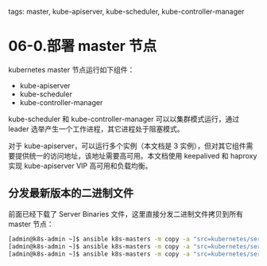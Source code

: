 <!-- toc -->

tags: master, kube-apiserver, kube-scheduler, kube-controller-manager

# 06-0.部署 master 节点

kubernetes master 节点运行如下组件：

+ kube-apiserver
+ kube-scheduler
+ kube-controller-manager

kube-scheduler 和 kube-controller-manager 可以以集群模式运行，通过 leader 选举产生一个工作进程，其它进程处于阻塞模式。

对于 kube-apiserver，可以运行多个实例（本文档是 3 实例），但对其它组件需要提供统一的访问地址，该地址需要高可用。本文档使用 keepalived 和 haproxy 实现 kube-apiserver VIP 高可用和负载均衡。

## 分发最新版本的二进制文件
前面已经下载了 Server Binaries 文件，这里直接分发二进制文件拷贝到所有 master 节点：

``` bash
[admin@k8s-admin ~]$ ansible k8s-masters -m copy -a "src=kubernetes/server/bin/kube-apiserver dest=/usr/local/bin mode=a+x"
[admin@k8s-admin ~]$ ansible k8s-masters -m copy -a "src=kubernetes/server/bin/kube-controller-manager dest=/usr/local/bin mode=a+x"
[admin@k8s-admin ~]$ ansible k8s-masters -m copy -a "src=kubernetes/server/bin/kube-scheduler dest=/usr/local/bin mode=a+x"
```
